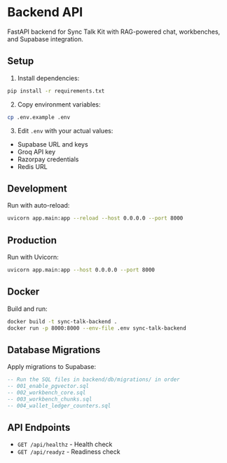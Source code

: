 # Backend API

FastAPI backend for Sync Talk Kit with RAG-powered chat, workbenches, and Supabase integration.

## Setup

1. Install dependencies:
```bash
pip install -r requirements.txt
```

2. Copy environment variables:
```bash
cp .env.example .env
```

3. Edit `.env` with your actual values:
- Supabase URL and keys
- Groq API key
- Razorpay credentials
- Redis URL

## Development

Run with auto-reload:
```bash
uvicorn app.main:app --reload --host 0.0.0.0 --port 8000
```

## Production

Run with Uvicorn:
```bash
uvicorn app.main:app --host 0.0.0.0 --port 8000
```

## Docker

Build and run:
```bash
docker build -t sync-talk-backend .
docker run -p 8000:8000 --env-file .env sync-talk-backend
```

## Database Migrations

Apply migrations to Supabase:
```sql
-- Run the SQL files in backend/db/migrations/ in order
-- 001_enable_pgvector.sql
-- 002_workbench_core.sql
-- 003_workbench_chunks.sql
-- 004_wallet_ledger_counters.sql
```

## API Endpoints

- `GET /api/healthz` - Health check
- `GET /api/readyz` - Readiness check
